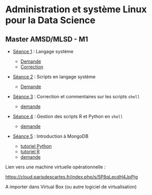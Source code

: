 # Administration et système Linux pour la Data Science

## Master AMSD/MLSD - M1

- [Séance 1](seance1) : Langage système
    - [Demande](seance1-demande)
    - [Correction](seance1-correction)

- [Séance 2](seance2) : Scripts en langage système
    - [Demande](seance2-demande)

- [Séance 3](seance3) : Correction et commentaires sur les scripts `shell`
    - [demande](seance3-demande)

- [Séance 4](seance4) : Gestion des scripts R et Python en `shell`
    - [demande](seance4-demande)
    
- [Séance 5](seance5) : Introduction à MongoDB
    - [tutoriel Python](seance5-python)
    - [tutoriel R](seance5-r)
    - [demande](seance5-demande)
    
<!--
--- 3 séances projet : création VM + tout le reste
- Séance 3 : gestion des scripts R et python et début des demandes pour mini-projet
- Séance 3 : git ?
- Séance 4 : mongo
- séance 5 : 
- Séance 6 : 
-->


Lien vers une machine virtuelle opérationnelle :

<https://cloud.parisdescartes.fr/index.php/s/5P8qLecdH4JpPig>

A importer dans Virtual Box (ou autre logiciel de virtualisation)
